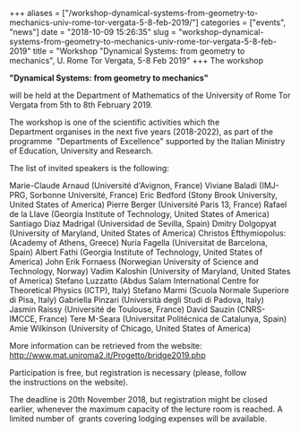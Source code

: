 +++
aliases = ["/workshop-dynamical-systems-from-geometry-to-mechanics-univ-rome-tor-vergata-5-8-feb-2019/"]
categories = ["events", "news"]
date = "2018-10-09 15:26:35"
slug = "workshop-dynamical-systems-from-geometry-to-mechanics-univ-rome-tor-vergata-5-8-feb-2019"
title = "Workshop \"Dynamical Systems: from geometry to mechanics\", U. Rome Tor Vergata, 5-8 Feb 2019"
+++
The workshop

**"Dynamical Systems: from geometry to mechanics"**

will be held at the Department of Mathematics of the University of Rome
Tor Vergata from 5th to 8th February 2019.

The workshop is one of the scientific activities which the
Department organises in the next five years (2018-2022), as part of the
programme  "Departments of Excellence" supported by the Italian Ministry
of Education, University and Research.

The list of invited speakers is the following:

Marie-Claude Arnaud (Université d'Avignon, France) Viviane Baladi
(IMJ-PRG, Sorbonne Université, France) Eric Bedford (Stony Brook
University, United States of America) Pierre Berger (Université Paris
13, France) Rafael de la Llave (Georgia Institute of Technology, United
States of America) Santiago Diaz Madrigal (Universidad de Sevilla,
Spain) Dmitry Dolgopyat (University of Maryland, United States of
America) Christos Efthymiopolus: (Academy of Athens, Greece) Nuria
Fagella (Universitat de Barcelona, Spain) Albert Fathi (Georgia
Institute of Technology, United States of America) John Erik Fornaess
(Norwegian University of Science and Technology, Norway) Vadim Kaloshin
(University of Maryland, United States of America) Stefano Luzzatto
(Abdus Salam International Centre for Theoretical Physics (ICTP), Italy)
Stefano Marmi (Scuola Normale Superiore di Pisa, Italy) Gabriella
Pinzari (Università degli Studi di Padova, Italy) Jasmin Raissy
(Université de Toulouse, France) David Sauzin (CNRS-IMCCE, France) Tere
M-Seara (Universitat Politécnica de Catalunya, Spain) Amie Wilkinson
(University of Chicago, United States of America)

More information can be retrieved from the website:
<http://www.mat.uniroma2.it/Progetto/bridge2019.php>

Participation is free, but registration is necessary (please, follow
the instructions on the website).

The deadline is 20th November 2018, but registration might be closed
earlier, whenever the maximum capacity of the lecture room is reached. A
limited number of  grants covering lodging expenses will be available.
